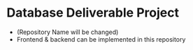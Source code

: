 # Database Deliverable Project
- (Repository Name will be changed)
- Frontend & backend can be implemented in this repository
